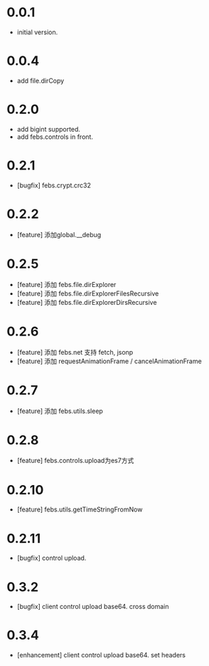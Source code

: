 
0.0.1
==================
  - initial version.

0.0.4
==================
  - add file.dirCopy
  

0.2.0
==================
  - add bigint supported.
  - add febs.controls in front.

0.2.1
==================
  - [bugfix] febs.crypt.crc32

0.2.2
==================
  - [feature] 添加global.__debug

0.2.5
==================
  - [feature] 添加 febs.file.dirExplorer
  - [feature] 添加 febs.file.dirExplorerFilesRecursive
  - [feature] 添加 febs.file.dirExplorerDirsRecursive

0.2.6
==================
  - [feature] 添加 febs.net 支持 fetch, jsonp
  - [feature] 添加 requestAnimationFrame / cancelAnimationFrame

0.2.7
==================
  - [feature] 添加 febs.utils.sleep

0.2.8
==================
  - [feature] febs.controls.upload为es7方式

0.2.10
==================
  - [feature] febs.utils.getTimeStringFromNow

0.2.11
==================
  - [bugfix] control upload.

0.3.2
==================
  - [bugfix] client control upload base64. cross domain

0.3.4
==================
  - [enhancement] client control upload base64. set headers